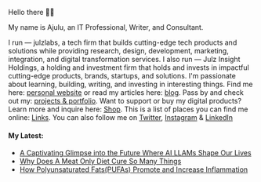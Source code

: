   <!-- Hello there! Feel free to fork this. DON'T use my data, attributions are welcomed & appreciated --> 

Hello there 👋🏽

My name is Ajulu, an IT Professional, Writer, and Consultant. 

I run — julzlabs, a tech firm that builds cutting-edge tech products and solutions while providing research, design, development, marketing, integration, and digital transformation services.
I also run — Julz Insight Holdings, a holding and investment firm that holds and invests in impactful cutting-edge products, brands, startups, and solutions. 
I'm passionate about learning, building, writing, and investing in interesting things. 
Find me here: [personal website](https://stephenajulu.com) or read my articles here: [blog](https://stephenajulu.com/blog). Pass by and check out my: [projects & portfolio](https://stephenajulu.com/portfolio). Want to support or buy my digital products? Learn more and inquire here: [Shop](https://stephenajulu.com/store). This is a list of places you can find me online: [Links](https://stephenajulu.com/links). You can also follow me on [Twitter](https://twitter.com/stephenajulu), [Instagram](https://instagram.com/stephenajulu) & [LinkedIn](https://linkedin.com/in/stephenajulu)

#### My Latest:

<!-- BLOG-POST-LIST:START -->
- [A Captivating Glimpse into the Future Where AI LLAMs Shape Our Lives](https://stephenajulu.com/blog/a-captivating-glimpse-into-the-future-where-llams-shape-our-lives/)
- [Why Does A Meat Only Diet Cure So Many Things](https://stephenajulu.com/blog/why-does-a-meat-only-diet-cure-so-many-things/)
- [How Polyunsaturated Fats&lpar;PUFAs&rpar; Promote and Increase Inflammation](https://stephenajulu.com/blog/how-polyunsaturated-fats-pufas-promote-and-increase-inflammation/)
<!-- BLOG-POST-LIST:END -->

